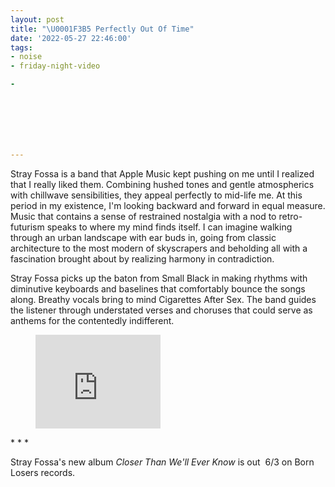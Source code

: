 ```yaml
---
layout: post
title: "\U0001F3B5 Perfectly Out Of Time"
date: '2022-05-27 22:46:00'
tags:
- noise
- friday-night-video

- 







---
```


Stray Fossa is a band that Apple Music kept pushing on me until I realized that I really liked them. Combining hushed tones and gentle atmospherics with chillwave sensibilities, they appeal perfectly to mid-life me. At this period in my existence, I'm looking backward and forward in equal measure. Music that contains a sense of restrained nostalgia with a nod to retro-futurism speaks to where my mind finds itself. I can imagine walking through an urban landscape with ear buds in, going from classic architecture to the most modern of skyscrapers and beholding all with a fascination brought about by realizing harmony in contradiction.

Stray Fossa picks up the baton from Small Black in making rhythms with diminutive keyboards and baselines that comfortably bounce the songs along. Breathy vocals bring to mind Cigarettes After Sex. The band guides the listener through understated verses and choruses that could serve as anthems for the contentedly indifferent.

<figure class="kg-card kg-embed-card"><iframe width="200" height="150" src="https://www.youtube.com/embed/okcTB71eY4E?feature=oembed" frameborder="0" allow="accelerometer; autoplay; clipboard-write; encrypted-media; gyroscope; picture-in-picture" allowfullscreen></iframe></figure>
* * *

Stray Fossa's new album _Closer Than We'll Ever Know_ is out &nbsp;6/3 on Born Losers records.

